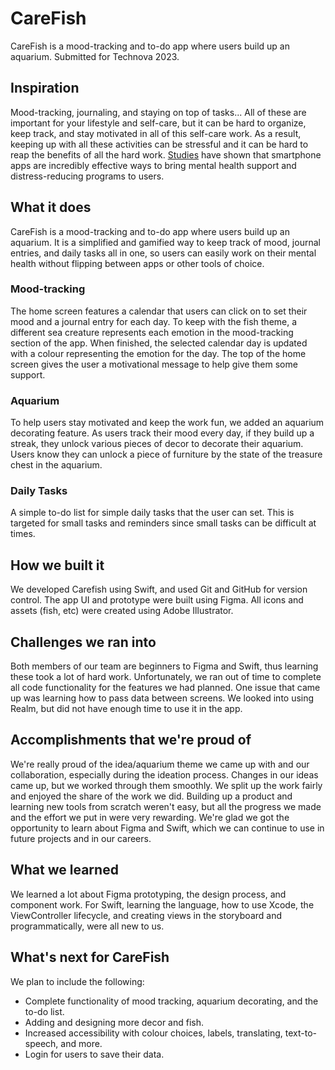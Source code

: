 #  CareFish

CareFish is a mood-tracking and to-do app where users build up an aquarium. Submitted for Technova 2023.

## Inspiration
Mood-tracking, journaling, and staying on top of tasks... All of these are important for your lifestyle and self-care, but it can be hard to organize, keep track, and stay motivated in all of this self-care work. As a result, keeping up with all these activities can be stressful and it can be hard to reap the benefits of all the hard work. [Studies](https://mhealth.jmir.org/2018/12/e11271/) have shown that smartphone apps are incredibly effective ways to bring mental health support and distress-reducing programs to users.

## What it does
CareFish is a mood-tracking and to-do app where users build up an aquarium. It is a simplified and gamified way to keep track of mood, journal entries, and daily tasks all in one, so users can easily work on their mental health without flipping between apps or other tools of choice. 

### Mood-tracking
The home screen features a calendar that users can click on to set their mood and a journal entry for each day. To keep with the fish theme, a different sea creature represents each emotion in the mood-tracking section of the app. When finished, the selected calendar day is updated with a colour representing the emotion for the day. The top of the home screen gives the user a motivational message to help give them some support.

### Aquarium
To help users stay motivated and keep the work fun, we added an aquarium decorating feature. As users track their mood every day, if they build up a streak, they unlock various pieces of decor to decorate their aquarium. Users know they can unlock a piece of furniture by the state of the treasure chest in the aquarium.

### Daily Tasks
A simple to-do list for simple daily tasks that the user can set. This is targeted for small tasks and reminders since small tasks can be difficult at times.



## How we built it
We developed Carefish using Swift, and used Git and GitHub for version control. The app UI and prototype were built using Figma. All icons and assets (fish, etc) were created using Adobe Illustrator. 

## Challenges we ran into
Both members of our team are beginners to Figma and Swift, thus learning these took a lot of hard work. Unfortunately, we ran out of time to complete all code functionality for the features we had planned. One issue that came up was learning how to pass data between screens. We looked into using Realm, but did not have enough time to use it in the app.

## Accomplishments that we're proud of
We're really proud of the idea/aquarium theme we came up with and our collaboration, especially during the ideation process. Changes in our ideas came up, but we worked through them smoothly. We split up the work fairly and enjoyed the share of the work we did. Building up a product and learning new tools from scratch weren't easy, but all the progress we made and the effort we put in were very rewarding. We're glad we got the opportunity to learn about Figma and Swift, which we can continue to use in future projects and in our careers.

## What we learned
We learned a lot about Figma prototyping, the design process, and component work. For Swift, learning the language, how to use Xcode, the ViewController lifecycle, and creating views in the storyboard and programmatically, were all new to us.

## What's next for CareFish
We plan to include the following:
- Complete functionality of mood tracking, aquarium decorating, and the to-do list. 
- Adding and designing more decor and fish.
- Increased accessibility with colour choices, labels, translating, text-to-speech, and more.
- Login for users to save their data.

